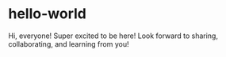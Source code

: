 # hello-world
Hi, everyone! 
Super excited to be here!
Look forward to sharing, collaborating, and learning from you! 
